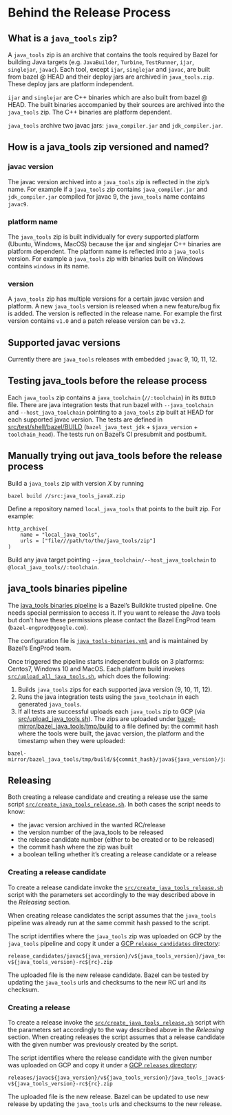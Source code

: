 # Behind the Release Process

## What is a `java_tools` zip?

A `java_tools` zip is an archive that contains the tools required by Bazel for
building Java targets (e.g. `JavaBuilder`, `Turbine`, `TestRunner`, `ijar`,
`singlejar`, `javac`). Each tool, except `ijar`, `singlejar` and `javac`, are
built from bazel @ HEAD and their deploy jars are archived in `java_tools.zip`.
These deploy jars are platform independent.

`ijar` and `singlejar` are C++ binaries which are also built from bazel @ HEAD.
The built binaries accompanied by their sources are archived into the
`java_tools` zip. The C++ binaries are platform dependent.

`java_tools` archive two javac jars: `java_compiler.jar` and `jdk_compiler.jar`.

## How is a java_tools zip versioned and named?

### javac version

The javac version archived into a `java_tools` zip is reflected in the zip’s
name. For example if a `java_tools` zip contains `java_compiler.jar` and
`jdk_compiler.jar` compiled for javac 9, the `java_tools` name contains `javac9`.

### platform name

The `java_tools` zip is built individually for every supported platform (Ubuntu,
Windows, MacOS) because the ijar and singlejar C++ binaries are platform
dependent. The platform name is reflected into a `java_tools` version.
For example a `java_tools` zip with binaries built on Windows contains `windows`
in its name.

### version

A `java_tools` zip has multiple versions for a certain javac version and platform.
A new `java_tools` version is released when a new feature/bug fix is added. The
version is reflected in the release name.
For example the first version contains `v1.0` and a patch release version can be
`v3.2`.

## Supported javac versions

Currently there are `java_tools` releases with embedded `javac` 9, 10, 11, 12.

## Testing java_tools before the release process

Each `java_tools` zip contains a `java_toolchain` (`//:toolchain`) in its `BUILD`
file. There are java integration tests that run bazel with `--java_toolchain`
and `--host_java_toolchain` pointing to a `java_tools` zip built at HEAD for
each supported javac version.
The tests are defined in [src/test/shell/bazel/BUILD](https://github.com/bazelbuild/bazel/blob/master/src/test/shell/bazel/BUILD)
(`bazel_java_test_jdk` + `$java_version` + `toolchain_head`). The tests run on
Bazel’s CI presubmit and postbumit.

## Manually trying out java_tools before the release process

Build a `java_tools` zip with version *X* by running

```
bazel build //src:java_tools_javaX.zip
```

Define a repository named `local_java_tools` that points to the built zip. For
example:

```
http_archive(
    name = "local_java_tools",
    urls = ["file///path/to/the/java_tools/zip"]
)
```

Build any java target pointing `--java_toolchain/--host_java_toolchain` to
`@local_java_tools//:toolchain`.

## java_tools binaries pipeline

The [java_tools binaries pipeline](https://buildkite.com/bazel-trusted/java-tools-binaries-java)
is a Bazel’s Buildkite trusted pipeline. One needs special permission to access
it. If you want to release the Java tools but don’t have these permissions
please contact the Bazel EngProd team (`bazel-engprod@google.com`).

The configuration file is
[`java_tools-binaries.yml`](https://github.com/bazelbuild/continuous-integration/blob/master/pipelines/java_tools-binaries.yml)
and is maintained by Bazel’s EngProd team.

Once triggered the pipeline starts independent builds on 3 platforms: Centos7,
Windows 10 and MacOS. Each platform build invokes
[`src/upload_all_java_tools.sh`](https://github.com/bazelbuild/bazel/blob/master/src/upload_all_java_tools.sh),
which does the following:

1. Builds `java_tools` zips for each supported java version (9, 10, 11, 12).
2. Runs the java integration tests using the `java_toolchain` in each generated `java_tools`.
3. If all tests are successful uploads each `java_tools` zip to GCP (via
[src/upload_java_tools.sh](https://github.com/bazelbuild/bazel/blob/master/src/upload_java_tools.sh)).
The zips are uploaded under
[bazel-mirror/bazel_java_tools/tmp/build](https://console.cloud.google.com/storage/browser/bazel-mirror/bazel_java_tools/tmp/build)
to a file defined by: the commit hash where the tools were built, the javac version, the platform and the timestamp when they were uploaded:

```
bazel-mirror/bazel_java_tools/tmp/build/${commit_hash}/java${java_version}/java_tools_javac${java_version}_${platform}-${timestamp}.zip
```

## Releasing

Both creating a release candidate and creating a release use the same script
[`src/create_java_tools_release.sh`](https://github.com/bazelbuild/bazel/blob/master/src/create_java_tools_release.sh).
In both cases the script needs to know:

- the javac version archived in the wanted RC/release
- the version number of the java_tools to be released
- the release candidate number (either to be created or to be released)
- the commit hash where the zip was built
- a boolean telling whether it’s creating a release candidate or a release

### Creating a release candidate

To create a release candidate invoke the [`src/create_java_tools_release.sh`](https://github.com/bazelbuild/bazel/blob/master/src/create_java_tools_release.sh) 
script with the parameters set accordingly to the way described above in the
*Releasing* section.

When creating release candidates the script assumes that the `java_tools` pipeline
was already run at the same commit hash passed to the script.

The script identifies where the `java_tools` zip was uploaded on GCP by the
`java_tools` pipeline and copy it under a [GCP `release_candidates` directory](https://console.cloud.google.com/storage/browser/bazel-mirror/bazel_java_tools/release_candidates/):

```
release_candidates/javac${java_version}/v${java_tools_version}/java_tools_javac${java_version}_${platform}-v${java_tools_version}-rc${rc}.zip
```

The uploaded file is the new release candidate. Bazel can be tested by updating
the `java_tools` urls and checksums to the new RC url and its checksum.


### Creating a release

To create a release invoke the [`src/create_java_tools_release.sh`](https://github.com/bazelbuild/bazel/blob/master/src/create_java_tools_release.sh)
script with the parameters set accordingly to the way described above in the
*Releasing*  section. When creating releases the script assumes that a release
candidate with the given number was previously created by the script.

The script identifies where the release candidate with the given number was
uploaded on GCP and copy it under a [GCP `releases` directory](https://console.cloud.google.com/storage/browser/bazel-mirror/bazel_java_tools/releases/):

```
releases/javac${java_version}/v${java_tools_version}/java_tools_javac${java_version}_${platform}-v${java_tools_version}-rc${rc}.zip
```

The uploaded file is the new release. Bazel can be updated to use new release by
updating the `java_tools` urls and checksums to the new release.

